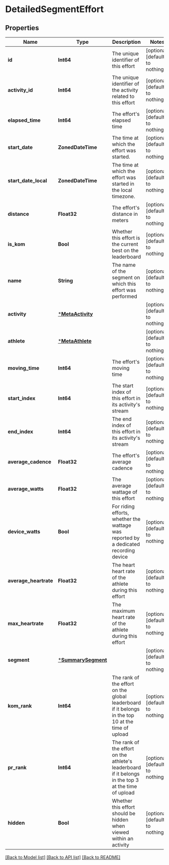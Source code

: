 # DetailedSegmentEffort


## Properties
Name | Type | Description | Notes
------------ | ------------- | ------------- | -------------
**id** | **Int64** | The unique identifier of this effort | [optional] [default to nothing]
**activity_id** | **Int64** | The unique identifier of the activity related to this effort | [optional] [default to nothing]
**elapsed_time** | **Int64** | The effort&#39;s elapsed time | [optional] [default to nothing]
**start_date** | **ZonedDateTime** | The time at which the effort was started. | [optional] [default to nothing]
**start_date_local** | **ZonedDateTime** | The time at which the effort was started in the local timezone. | [optional] [default to nothing]
**distance** | **Float32** | The effort&#39;s distance in meters | [optional] [default to nothing]
**is_kom** | **Bool** | Whether this effort is the current best on the leaderboard | [optional] [default to nothing]
**name** | **String** | The name of the segment on which this effort was performed | [optional] [default to nothing]
**activity** | [***MetaActivity**](MetaActivity.md) |  | [optional] [default to nothing]
**athlete** | [***MetaAthlete**](MetaAthlete.md) |  | [optional] [default to nothing]
**moving_time** | **Int64** | The effort&#39;s moving time | [optional] [default to nothing]
**start_index** | **Int64** | The start index of this effort in its activity&#39;s stream | [optional] [default to nothing]
**end_index** | **Int64** | The end index of this effort in its activity&#39;s stream | [optional] [default to nothing]
**average_cadence** | **Float32** | The effort&#39;s average cadence | [optional] [default to nothing]
**average_watts** | **Float32** | The average wattage of this effort | [optional] [default to nothing]
**device_watts** | **Bool** | For riding efforts, whether the wattage was reported by a dedicated recording device | [optional] [default to nothing]
**average_heartrate** | **Float32** | The heart heart rate of the athlete during this effort | [optional] [default to nothing]
**max_heartrate** | **Float32** | The maximum heart rate of the athlete during this effort | [optional] [default to nothing]
**segment** | [***SummarySegment**](SummarySegment.md) |  | [optional] [default to nothing]
**kom_rank** | **Int64** | The rank of the effort on the global leaderboard if it belongs in the top 10 at the time of upload | [optional] [default to nothing]
**pr_rank** | **Int64** | The rank of the effort on the athlete&#39;s leaderboard if it belongs in the top 3 at the time of upload | [optional] [default to nothing]
**hidden** | **Bool** | Whether this effort should be hidden when viewed within an activity | [optional] [default to nothing]


[[Back to Model list]](../../README.md#models) [[Back to API list]](../../README.md#api-endpoints) [[Back to README]](../../README.md)


